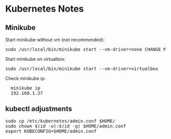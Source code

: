 <h1>Kubernetes Notes</h1>

<h2>Minikube</h2>

Start minikube without vm (not recommended):

<pre>sudo /usr/local/bin/minikube start --vm-driver=none CHANGE_MINIKUBE_NONE_USER=true</pre>

Start minikube on virtualbox:

<pre>sudo /usr/local/bin/minikube start --vm-driver=virtualbox</pre>

Check minikube ip:
<pre>
  minikube ip
  192.168.1.27
</pre>

<h2>kubectl adjustments</h2>

<pre>
sudo cp /etc/kubernetes/admin.conf $HOME/
sudo chown $(id -u):$(id -g) $HOME/admin.conf
export KUBECONFIG=$HOME/admin.conf
</pre>
